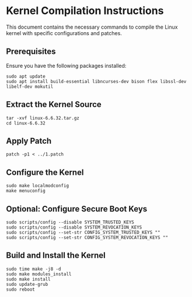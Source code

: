 </head>
<body>

<h1>Kernel Compilation Instructions</h1>

<p>This document contains the necessary commands to compile the Linux kernel with specific configurations and patches.</p>

<h2>Prerequisites</h2>
<p>Ensure you have the following packages installed:</p>
<pre><code>sudo apt update
sudo apt install build-essential libncurses-dev bison flex libssl-dev libelf-dev mokutil
</code></pre>

<h2>Extract the Kernel Source</h2>
<pre><code>tar -xvf linux-6.6.32.tar.gz
cd linux-6.6.32
</code></pre>

<h2>Apply Patch</h2>
<pre><code>patch -p1 &lt; ../1.patch
</code></pre>

<h2>Configure the Kernel</h2>
<pre><code>sudo make localmodconfig
make menuconfig
</code></pre>

<h2>Optional: Configure Secure Boot Keys</h2>
<pre><code>sudo scripts/config --disable SYSTEM_TRUSTED_KEYS
sudo scripts/config --disable SYSTEM_REVOCATION_KEYS
sudo scripts/config --set-str CONFIG_SYSTEM_TRUSTED_KEYS ""
sudo scripts/config --set-str CONFIG_SYSTEM_REVOCATION_KEYS ""
</code></pre>

<h2>Build and Install the Kernel</h2>
<pre><code>sudo time make -j8 -d
sudo make modules_install
sudo make install
sudo update-grub
sudo reboot
</code></pre>

</body>
</html>
